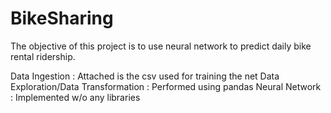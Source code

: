 # BikeSharing

The objective of this project is to use neural network to predict daily bike rental ridership.

Data Ingestion : Attached is the csv used for training the net
Data Exploration/Data Transformation : Performed using pandas 
Neural Network : Implemented w/o any libraries 
